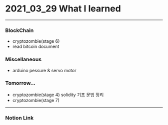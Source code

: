 # 2021_03_29 What I learned

-----
### BlockChain

* cryptozombie(stage 6)
* read bitcoin document 

### Miscellaneous

* arduino pessure & servo motor


### Tomorrow...

* cryptozombie(stage 4) solidity 기초 문법 정리
* cryptozombie(stage 7)
-----

### Notion Link

